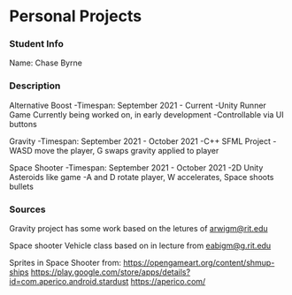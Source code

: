 # Personal Projects

### Student Info

Name: Chase Byrne

### Description

Alternative Boost
-Timespan: September 2021 - Current 
-Unity Runner Game Currently being worked on, in early development
-Controllable via UI buttons

Gravity
-Timespan: September 2021 - October 2021
-C++ SFML Project
-WASD move the player, G swaps gravity applied to player

Space Shooter
-Timespan: September 2021 - October 2021
-2D Unity Asteroids like game
-A and D rotate player, W accelerates, Space shoots bullets

### Sources

Gravity project has some work based on the letures of arwigm@rit.edu

Space shooter Vehicle class based on in lecture from eabigm@g.rit.edu

Sprites in Space Shooter from: https://opengameart.org/content/shmup-ships
			   		    https://play.google.com/store/apps/details?id=com.aperico.android.stardust
			   		    https://aperico.com/
			   		    

